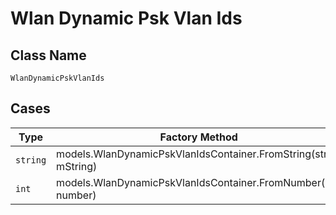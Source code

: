 
# Wlan Dynamic Psk Vlan Ids

## Class Name

`WlanDynamicPskVlanIds`

## Cases

| Type | Factory Method |
|  --- | --- |
| `string` | models.WlanDynamicPskVlanIdsContainer.FromString(string mString) |
| `int` | models.WlanDynamicPskVlanIdsContainer.FromNumber(int number) |


